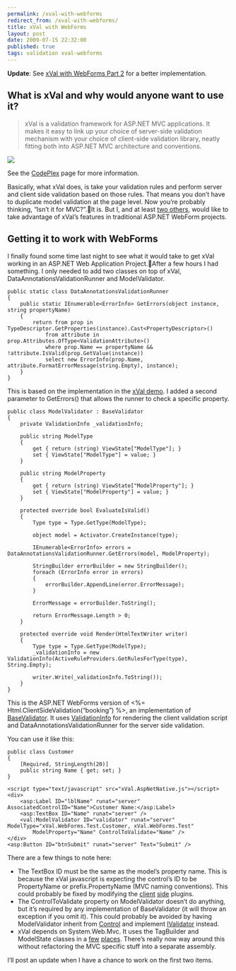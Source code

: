 ```yaml
---
permalink: /xval-with-webforms
redirect_from: /xval-with-webforms/
title: xVal with WebForms 
layout: post
date: 2009-07-15 22:32:00
published: true
tags: validation xval-webforms
---
```



**Update**: See [xVal with WebForms Part 2](http://john.rummell.info/john/blog/post/xVal-with-WebForms-Part-2.aspx) for a better implementation.


## What is xVal and why would anyone want to use it?

> xVal is a validation framework for ASP.NET MVC applications. It makes it easy to link up your choice of server-side validation mechanism with your choice of client-side validation library, neatly fitting both into ASP.NET MVC architecture and conventions.

![](http://blog.codeville.net/wp-content/uploads/2009/01/image-thumb.png)

See the [CodePlex](http://xval.codeplex.com/) page for more information.

Basically, what xVal does, is take your validation rules and perform server and client side validation based on those rules. That means you don’t have to duplicate model validation at the page level. Now you’re probably thinking, “Isn’t it for MVC?”.It is. But I, and at least [two others](http://xval.codeplex.com/Thread/View.aspx?ThreadId=60906), would like to take advantage of xVal’s features in traditional ASP.NET WebForm projects.


## Getting it to work with WebForms

I finally found some time last night to see what it would take to get xVal working in an ASP.NET Web Application Project.After a few hours I had something. I only needed to add two classes on top of xVal, DataAnnotationsValidationRunner and ModelValidator.

    public static class DataAnnotationsValidationRunner
    {
        public static IEnumerable<ErrorInfo> GetErrors(object instance, string propertyName)
        {
            return from prop in TypeDescriptor.GetProperties(instance).Cast<PropertyDescriptor>()
                from attribute in prop.Attributes.OfType<ValidationAttribute>()
                where prop.Name == propertyName && !attribute.IsValid(prop.GetValue(instance))
                select new ErrorInfo(prop.Name, attribute.FormatErrorMessage(string.Empty), instance);
        }
    }

This is based on the implementation in the [xVal demo](http://blog.codeville.net/2009/01/10/xval-a-validation-framework-for-aspnet-mvc/). I added a second parameter to GetErrors() that allows the runner to check a specific property.

    public class ModelValidator : BaseValidator
    {
        private ValidationInfo _validationInfo;
    
        public string ModelType
        {
            get { return (string) ViewState["ModelType"]; }
            set { ViewState["ModelType"] = value; }
        }
    
        public string ModelProperty
        {
            get { return (string) ViewState["ModelProperty"]; }
            set { ViewState["ModelProperty"] = value; }
        }
    
        protected override bool EvaluateIsValid()
        {
            Type type = Type.GetType(ModelType);
    
            object model = Activator.CreateInstance(type);
    
            IEnumerable<ErrorInfo> errors = DataAnnotationsValidationRunner.GetErrors(model, ModelProperty);
    
            StringBuilder errorBuilder = new StringBuilder();
            foreach (ErrorInfo error in errors)
            {
                errorBuilder.AppendLine(error.ErrorMessage);
            }
    
            ErrorMessage = errorBuilder.ToString();
    
            return ErrorMessage.Length > 0;
        }
    
        protected override void Render(HtmlTextWriter writer)
        {
            Type type = Type.GetType(ModelType);
            _validationInfo = new ValidationInfo(ActiveRuleProviders.GetRulesForType(type), String.Empty);
    
            writer.Write(_validationInfo.ToString());
        }
    }

This is the ASP.NET WebForms version of <%= Html.ClientSideValidation<Booking>(“booking”) %>, an implementation of [BaseValidator](http://msdn.microsoft.com/en-us/library/system.web.ui.webcontrols.basevalidator.aspx). It uses [ValidationInfo](http://xval.codeplex.com/sourcecontrol/changeset/view/21650?projectName=xval#260910) for rendering the client validation script and DataAnnotationsValidationRunner for the server side validation.

You can use it like this:

    public class Customer
    {
        [Required, StringLength(20)]
        public string Name { get; set; }
    }

    <script type="text/javascript" src="xVal.AspNetNative.js"></script>
    <div>
        <asp:Label ID="lblName" runat="server" AssociatedControlID="Name">Customer Name:</asp:Label>
        <asp:TextBox ID="Name" runat="server" />
        <val:ModelValidator ID="validator" runat="server" ModelType="xVal.WebForms.Test.Customer, xVal.WebForms.Test"
            ModelProperty="Name" ControlToValidate="Name" />
    </div>
    <asp:Button ID="btnSubmit" runat="server" Text="Submit" />

There are a few things to note here:

- The TextBox ID must be the same as the model’s property name. This is because the xVal javascript is expecting the control’s ID to be PropertyName or prefix.PropertyName (MVC naming conventions). This could probably be fixed by modifying the [client](http://xval.codeplex.com/sourcecontrol/changeset/view/21650?projectName=xval#279841) [side](http://xval.codeplex.com/sourcecontrol/changeset/view/21650?projectName=xval#279846) plugins.
- The ControlToValidate property on ModelValidator doesn’t do anything, but it’s required by any implementation of BaseValidator (it will throw an exception if you omit it). This could probably be avoided by having ModelValidator inherit from [Control](http://msdn.microsoft.com/en-us/library/system.web.ui.control.aspx) and implement [IValidator](http://msdn.microsoft.com/en-us/library/system.web.ui.ivalidator.aspx) instead.
- xVal depends on System.Web.Mvc. It uses the TagBuilder and ModelState classes in a [few](http://xval.codeplex.com/sourcecontrol/changeset/view/21650?projectName=xval#260910) [places](http://xval.codeplex.com/sourcecontrol/changeset/view/21650?projectName=xval#72733). There’s really now way around this without refactoring the MVC specific stuff into a separate assembly.

I’ll post an update when I have a chance to work on the first two items.